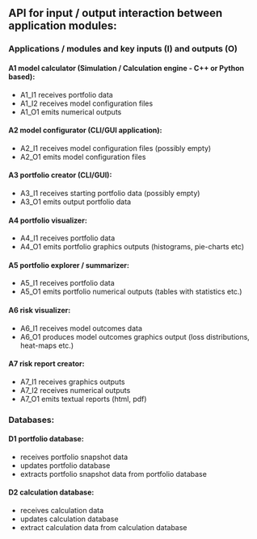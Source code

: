 ## API for input / output interaction between application modules:

### Applications / modules and key inputs (I) and outputs (O)
 
#### A1 model calculator (Simulation / Calculation engine - C++ or Python based):

- A1_I1 receives portfolio data
- A1_I2 receives model configuration files
- A1_O1 emits numerical outputs

#### A2 model configurator (CLI/GUI application):

- A2_I1 receives model configuration files (possibly empty)
- A2_O1 emits model configuration files

#### A3 portfolio creator (CLI/GUI):

- A3_I1 receives starting portfolio data (possibly empty)
- A3_O1 emits output portfolio data

#### A4 portfolio visualizer:

- A4_I1 receives portfolio data
- A4_O1 emits portfolio graphics outputs (histograms, pie-charts etc)

#### A5 portfolio explorer / summarizer:

- A5_I1 receives portfolio data
- A5_O1 emits portfolio numerical outputs (tables with statistics etc.)

#### A6 risk visualizer:

- A6_I1 receives model outcomes data
- A6_O1 produces model outcomes graphics output (loss distributions, heat-maps etc.)

#### A7 risk report creator:

- A7_I1 receives graphics outputs
- A7_I2 receives numerical outputs
- A7_O1 emits textual reports (html, pdf)


### Databases:

#### D1 portfolio database:

- receives portfolio snapshot data
- updates portfolio database
- extracts portfolio snapshot data from portfolio database

#### D2 calculation database:

- receives calculation data
- updates calculation database
- extract calculation data from calculation database
